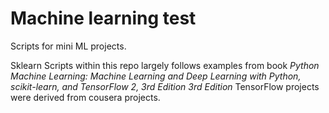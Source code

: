 # Machine learning test

Scripts for mini ML projects. 

Sklearn Scripts within this repo largely follows examples from book *Python Machine Learning: Machine Learning and Deep Learning with Python, scikit-learn, and TensorFlow 2, 3rd Edition 3rd Edition*
TensorFlow projects were derived from cousera projects. 